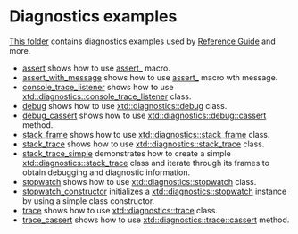 # Diagnostics examples

[This folder](.) contains diagnostics examples used by [Reference Guide](https://codedocs.xyz/gammasoft71/xtd/) and more.

* [assert](assert_/README.md) shows how to use [assert_](../../../src/xtd.core/include/xtd/diagnostics::debug.h) macro.
* [assert_with_message](assert_with_message/README.md) shows how to use [assert_](../../../src/xtd.core/include/xtd/diagnostics::debug.h) macro wth message.
* [console_trace_listener](console_trace_listener/README.md) shows how to use [xtd::diagnostics::console_trace_listener](../../../src/xtd.core/include/xtd/diagnostics::console_trace_listener.h) class.
* [debug](debug/README.md) shows how to use [xtd::diagnostics::debug](../../../src/xtd.core/include/xtd/diagnostics::debug.h) class.
* [debug_cassert](debug_cassert/README.md) shows how to use [xtd::diagnostics::debug::cassert](../../../src/xtd.core/include/xtd/diagnostics::debug.h) method.
* [stack_frame](stack_frame/README.md) shows how to use [xtd::diagnostics::stack_frame](../../../src/xtd.core/include/xtd/diagnostics::stack_frame.h) class.
* [stack_trace](stack_trace/README.md) shows how to use [xtd::diagnostics::stack_trace](../../../src/xtd.core/include/xtd/diagnostics::stack_trace.h) class.
* [stack_trace_simple](stack_trace_simple/README.md) demonstrates how to create a simple [xtd::diagnostics::stack_trace](../../../src/xtd.core/include/xtd/diagnostics::stack_trace.h) class and iterate through its frames to obtain debugging and diagnostic information.
* [stopwatch](stopwatch/README.md) shows how to use [xtd::diagnostics::stopwatch](../../../src/xtd.core/include/xtd/diagnostics::stopwatch.h) class.
* [stopwatch_constructor](stopwatch_constructor/README.md) initializes a [xtd::diagnostics::stopwatch](../../../src/xtd.core/include/xtd/diagnostics::stopwatch.h) instance by using a simple class constructor.
* [trace](trace/README.md) shows how to use [xtd::diagnostics::trace](../../../src/xtd.core/include/xtd/diagnostics::trace.h) class.
* [trace_cassert](trace_cassert/README.md) shows how to use [xtd::diagnostics::trace::cassert](../../../src/xtd.core/include/xtd/diagnostics::trace.h) method.
